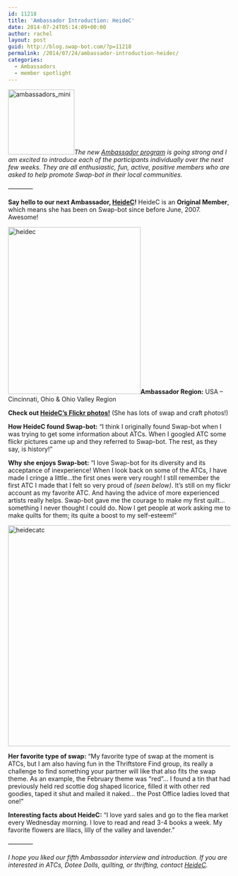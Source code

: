 ```yaml
---
id: 11218
title: 'Ambassador Introduction: HeideC'
date: 2014-07-24T05:14:09+00:00
author: rachel
layout: post
guid: http://blog.swap-bot.com/?p=11218
permalink: /2014/07/24/ambassador-introduction-heidec/
categories:
  - Ambassadors
  - member spotlight
---
```

[<img src="http://blog.swap-bot.com/wp-content/uploads/2014/07/ambassadors_mini.jpg" alt="ambassadors_mini" width="150" height="147" class="alignright size-full wp-image-11173" />](http://blog.swap-bot.com/wp-content/uploads/2014/07/ambassadors_mini.jpg)_The new [Ambassador program](http://blog.swap-bot.com/2014/06/09/introducing-our-new-swap-bot-ambassadors/) is going strong and I am excited to introduce each of the participants individually over the next few weeks. They are all enthusiastic, fun, active, positive members who are asked to help promote Swap-bot in their local communities._

&#8212;&#8212;&#8212;&#8212;

**Say hello to our next Ambassador, [HeideC](http://www.swap-bot.com/user:heidec)!** HeideC is an **Original Member**, which means she has been on Swap-bot since before June, 2007. Awesome!

<img src="http://blog.swap-bot.com/wp-content/uploads/2014/07/heidec.jpg" alt="heidec" width="300" height="378" class="alignright size-full wp-image-11220" />**Ambassador Region:** USA &#8211; Cincinnati, Ohio & Ohio Valley Region

**Check out [HeideC&#8217;s Flickr photos!](https://www.flickr.com/photos/heidec/)** (She has lots of swap and craft photos!)

**How HeideC found Swap-bot:** &#8220;I think I originally found Swap-bot when I was trying to get some information about ATCs. When I googled ATC some flickr pictures came up and they referred to Swap-bot. The rest, as they say, is history!&#8221;

**Why she enjoys Swap-bot:** &#8220;I love Swap-bot for its diversity and its acceptance of inexperience! When I look back on some of the ATCs, I have made I cringe a little&#8230;the first ones were very rough! I still remember the first ATC I made that I felt so very proud of _(seen below)_. It&#8217;s still on my flickr account as my favorite ATC. And having the advice of more experienced artists really helps. Swap-bot gave me the courage to make my first quilt&#8230;something I never thought I could do. Now I get people at work asking me to make quilts for them; its quite a boost to my self-esteem!&#8221;

[<img src="http://blog.swap-bot.com/wp-content/uploads/2014/07/heidecatc.jpg" alt="heidecatc" width="600" height="500" class="alignnone size-full wp-image-11221" />](https://www.flickr.com/photos/heidec/3679438837/)

**Her favorite type of swap:** &#8220;My favorite type of swap at the moment is ATCs, but I am also having fun in the Thriftstore Find group, its really a challenge to find something your partner will like that also fits the swap theme. As an example, the February theme was &#8220;red&#8221;&#8230; I found a tin that had previously held red scottie dog shaped licorice, filled it with other red goodies, taped it shut and mailed it naked&#8230; the Post Office ladies loved that one!&#8221; 

**Interesting facts about HeideC:** &#8220;I love yard sales and go to the flea market every Wednesday morning. I love to read and read 3-4 books a week. My favorite flowers are lilacs, lilly of the valley and lavender.&#8221;

&#8212;&#8212;&#8212;&#8212;

_I hope you liked our fifth Ambassador interview and introduction. If you are interested in ATCs, Dotee Dolls, quilting, or thrifting, contact [HeideC](http://www.swap-bot.com/user:heidec)._